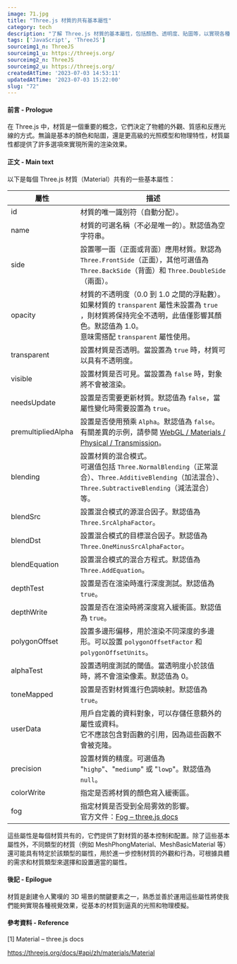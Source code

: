 ```yaml
---
image: 71.jpg
title: "Three.js 材質的共有基本屬性"
category: tech
description: "了解 Three.js 材質的基本屬性，包括顏色、透明度、貼圖等，以實現各種渲染效果和外觀控制。從基本的材質到逼真的光照和物理模擬，掌握這些屬性將提升在 Three.js 中創建 3D 場景的能力。"
tags: ['JavaScript', 'ThreeJS']
sourceimg1_n: ThreeJS
sourceimg1_u: https://threejs.org/
sourceimg2_n: ThreeJS
sourceimg2_u: https://threejs.org/
createdAtTime: '2023-07-03 14:53:11'
updatedAtTime: '2023-07-03 15:22:00'
slug: "72"
---
```


#### 前言 - Prologue
在 Three.js 中，材質是一個重要的概念，它們決定了物體的外觀、質感和反應光線的方式。無論是基本的顏色和貼圖，還是更高級的光照模型和物理特性，材質屬性都提供了許多選項來實現所需的渲染效果。

#### 正文 - Main text

以下是每個 Three.js 材質（Material）共有的一些基本屬性：

| 屬性 | 描述 |
| --- | --- |
| id | 材質的唯一識別符（自動分配）。 |
| name | 材質的可選名稱（不必是唯一的）。默認值為空字符串。 |
| side | 設置哪一面（正面或背面）應用材質。默認為 `Three.FrontSide`（正面），其他可選值為 `Three.BackSide`（背面）和 `Three.DoubleSide`（兩面）。 |
| opacity | 材質的不透明度（0.0 到 1.0 之間的浮點數）。如果材質的 `transparent` 屬性未設置為 `true` ，則材質將保持完全不透明，此值僅影響其顏色。默認值為 1.0。<br/>意味需搭配 `transparent` 屬性使用。 |
| transparent | 設置材質是否透明。當設置為 `true` 時，材質可以具有不透明度。 |
| visible | 設置材質是否可見。當設置為 `false` 時，對象將不會被渲染。 |
| needsUpdate | 設置是否需要更新材質。默認值為 `false`，當屬性變化時需要設置為 `true`。 |
| premultipliedAlpha | 設置是否使用預乘 `Alpha`。默認值為 `false`。<br/>有關差異的示例，請參閱 [WebGL / Materials / Physical / Transmission](https://threejs.org/examples/#webgl_materials_physical_transmission)。 |
| blending | 設置材質的混合模式。<br/>可選值包括 `Three.NormalBlending`（正常混合）、`Three.AdditiveBlending`（加法混合）、`Three.SubtractiveBlending`（減法混合）等。 |
| blendSrc | 設置混合模式的源混合因子。默認值為 `Three.SrcAlphaFactor`。 |
| blendDst | 設置混合模式的目標混合因子。默認值為 `Three.OneMinusSrcAlphaFactor`。 |
| blendEquation | 設置混合模式的混合方程式。默認值為 `Three.AddEquation`。 |
| depthTest | 設置是否在渲染時進行深度測試。默認值為 `true`。 |
| depthWrite | 設置是否在渲染時將深度寫入緩衝區。默認值為 `true`。 |
| polygonOffset | 設置多邊形偏移，用於渲染不同深度的多邊形。可以設置 `polygonOffsetFactor` 和 `polygonOffsetUnits`。 |
| alphaTest | 設置透明度測試的閾值。當透明度小於該值時，將不會渲染像素。默認值為 0。 |
| toneMapped | 設置是否對材質進行色調映射。默認值為 `true`。 |
| userData | 用戶自定義的資料對象，可以存儲任意額外的屬性或資料。<br/>它不應該包含對函數的引用，因為這些函數不會被克隆。 |
| precision | 設置材質的精度。可選值為 "`highp`"、"`mediump`" 或 "`lowp`"。默認值為 `null`。 |
| colorWrite | 指定是否將材質的顏色寫入緩衝區。 |
| fog | 指定材質是否受到全局雾效的影響。<br/>官方文件：[Fog – three.js docs](https://threejs.org/docs/#api/zh/scenes/Fog) |

這些屬性是每個材質共有的，它們提供了對材質的基本控制和配置。除了這些基本屬性外，不同類型的材質（例如 MeshPhongMaterial、MeshBasicMaterial 等）還可能具有特定於該類型的屬性，用於進一步控制材質的外觀和行為，可根據具體的需求和材質類型來選擇和設置適當的屬性。

#### 後記 - Epilogue
材質是創建令人驚嘆的 3D 場景的關鍵要素之一，熟悉並善於運用這些屬性將使我們能夠實現各種視覺效果，從基本的材質到逼真的光照和物理模擬。

#### 參考資料 - Reference

[1] Material – three.js docs

https://threejs.org/docs/#api/zh/materials/Material
